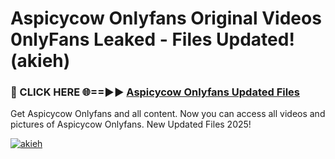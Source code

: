# Aspicycow Onlyfans Original Videos 0nlyFans Leaked - Files Updated! (akieh)

<h3>🔴 CLICK HERE 🌐==►► <a href="https://tinyurl.com/2m67pmp6" rel="nofollow">Aspicycow Onlyfans Updated Files</a></h3>

Get Aspicycow Onlyfans and all content. Now you can access all videos and pictures of Aspicycow Onlyfans. New Updated Files 2025!

[![akieh](https://i.imgur.com/H4QAA4z.gif)](https://tinyurl.com/2m67pmp6)